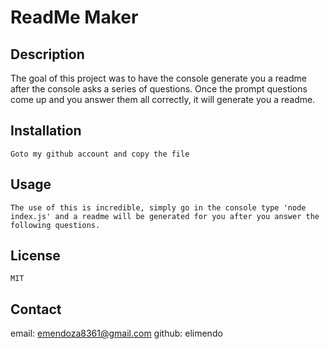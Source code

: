 # ReadMe Maker

## Description
 
 The goal of this project was to have the console generate you a readme after the console asks a series of questions. Once the prompt questions come up and you answer them all correctly, it will generate you a readme.

## Installation

    Goto my github account and copy the file

## Usage

    The use of this is incredible, simply go in the console type 'node index.js' and a readme will be generated for you after you answer the following questions.

## License

    MIT

## Contact
email: emendoza8361@gmail.com
github: elimendo


